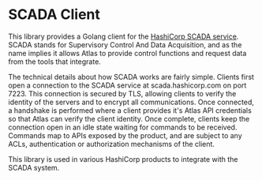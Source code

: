 # SCADA Client

This library provides a Golang client for the [HashiCorp SCADA service](http://scada.hashicorp.com).
SCADA stands for Supervisory Control And Data Acquisition, and as the name implies it allows Atlas
to provide control functions and request data from the tools that integrate.

The technical details about how SCADA works are fairly simple. Clients first open a connection to
the SCADA service at scada.hashicorp.com on port 7223. This connection is secured by TLS, allowing
clients to verify the identity of the servers and to encrypt all communications. Once connected, a
handshake is performed where a client provides it's Atlas API credentials so that Atlas can verify
the client identity. Once complete, clients keep the connection open in an idle state waiting for
commands to be received. Commands map to APIs exposed by the product, and are subject to any ACLs,
authentication or authorization mechanisms of the client.

This library is used in various HashiCorp products to integrate with the SCADA system.

